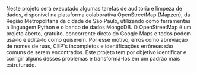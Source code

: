 ﻿
Neste projeto será executado algumas tarefas de auditoria e limpeza de dados, disponível na plataforma colaborativa OpenStreetMap (Mapzen), da Região Metropolitana da cidade de São Paulo, utilizando como ferramentas a linguagem Python e o banco de dados MongoDB.
O OpenStreetMap é um projeto aberto, gratuito, concorrente direto do Google Maps e todos podem usá-lo e editá-lo como quiserem. Por esse motivo, erros como abreviação de nomes de ruas, CEP's incompletos e identificações errôneas são comuns de serem encontrados. Este projeto tem por objetivo identificar e corrigir alguns desses problemas e transformá-los em um padrão mais estruturado.
